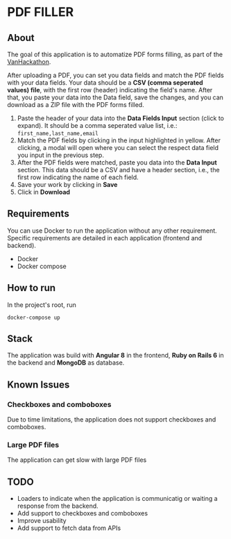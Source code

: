 # PDF FILLER

## About

The goal of this application is to automatize PDF forms filling, as part of the [VanHackathon](https://vanhack.com).

After uploading a PDF, you can set you data fields and match the PDF fields with your data fields. Your data should be a **CSV (comma seperated values) file**, with the first row (header) indicating the field's name. After that, you paste your data into the Data field, save the changes, and you can download as a ZIP file with the PDF forms filled.

1. Paste the header of your data into the **Data Fields Input** section (click to expand). It should be a comma seperated value list, i.e.: `first_name,last_name,email`
2. Match the PDF fields by clicking in the input highlighted in yellow. After clicking, a modal will open where you can select the respect data field you input in the previous step.
3. After the PDF fields were matched, paste you data into the **Data Input** section. This data should be a CSV and have a header section, i.e., the first row indicating the name of each field.
4. Save your work by clicking in **Save**
5. Click in **Download**

## Requirements

You can use Docker to run the application without any other requirement. Specific requirements are detailed in each application (frontend and backend).

* Docker
* Docker compose

## How to run

In the project's root, run

`docker-compose up`

## Stack

The application was build with **Angular 8**  in the frontend, **Ruby on Rails 6** in the backend and **MongoDB** as database.

## Known Issues

### Checkboxes and comboboxes

Due to time limitations, the application does not support checkboxes and comboboxes.

### Large PDF files

The application can get slow with large PDF files

## TODO

* Loaders to indicate when the application is communicatig or waiting a response from the backend.
* Add support to checkboxes and comboboxes
* Improve usability
* Add support to fetch data from APIs
